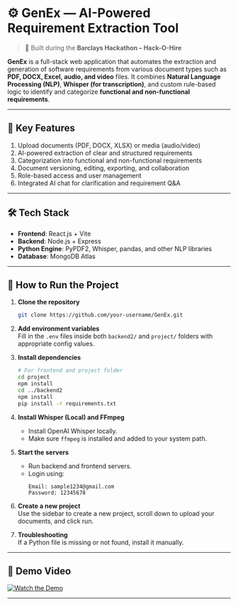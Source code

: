 # ⚙️ GenEx — AI-Powered Requirement Extraction Tool

> 🚀 Built during the **Barclays Hackathon – Hack-O-Hire**

**GenEx** is a full-stack web application that automates the extraction and generation of software requirements from various document types such as **PDF, DOCX, Excel, audio, and video** files. It combines **Natural Language Processing (NLP)**, **Whisper (for transcription)**, and custom rule-based logic to identify and categorize **functional and non-functional requirements**.

---

## 🔑 Key Features

1. Upload documents (PDF, DOCX, XLSX) or media (audio/video)
2. AI-powered extraction of clear and structured requirements
3. Categorization into functional and non-functional requirements
4. Document versioning, editing, exporting, and collaboration
5. Role-based access and user management
6. Integrated AI chat for clarification and requirement Q&A

---

## 🛠️ Tech Stack

- **Frontend**: React.js + Vite
- **Backend**: Node.js + Express
- **Python Engine**: PyPDF2, Whisper, pandas, and other NLP libraries
- **Database**: MongoDB Atlas

---

## 🧪 How to Run the Project

1. **Clone the repository**
   ```bash
   git clone https://github.com/your-username/GenEx.git
   ```

2. **Add environment variables**  
   Fill in the `.env` files inside both `backend2/` and `project/` folders with appropriate config values.

3. **Install dependencies**
   ```bash
   # For frontend and project folder
   cd project
   npm install
   cd ../backend2
   npm install
   pip install -r requirements.txt
   ```

4. **Install Whisper (Local) and FFmpeg**
   - Install OpenAI Whisper locally.
   - Make sure `ffmpeg` is installed and added to your system path.

5. **Start the servers**
   - Run backend and frontend servers.
   - Login using:
     ```
     Email: sample1234@gmail.com
     Password: 12345678
     ```

6. **Create a new project**  
   Use the sidebar to create a new project, scroll down to upload your documents, and click run.

7. **Troubleshooting**  
   If a Python file is missing or not found, install it manually.

---

## 🎥 Demo Video

[![Watch the Demo](https://img.youtube.com/vi/-HBrsUHaIdY/0.jpg)](https://youtu.be/-HBrsUHaIdY)

---


